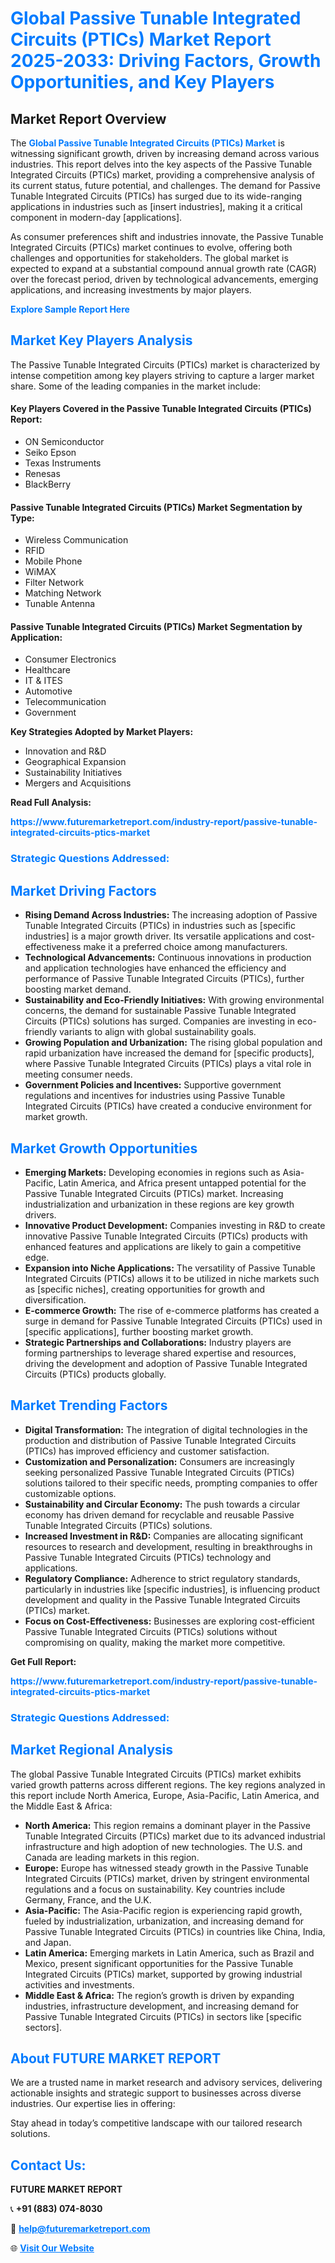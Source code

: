 <h1 style="color: #007BFF;">Global Passive Tunable Integrated Circuits (PTICs) Market Report 2025-2033: Driving Factors, Growth Opportunities, and Key Players</h1>

<section id="overview">
<h2>Market Report Overview</h2>
<p>The <a href="https://www.futuremarketreport.com/industry-report/passive-tunable-integrated-circuits-ptics-market" style="color: #007BFF; text-decoration: none;"><strong>Global Passive Tunable Integrated Circuits (PTICs) Market</strong></a> is witnessing significant growth, driven by increasing demand across various industries. This report delves into the key aspects of the Passive Tunable Integrated Circuits (PTICs) market, providing a comprehensive analysis of its current status, future potential, and challenges. The demand for Passive Tunable Integrated Circuits (PTICs) has surged due to its wide-ranging applications in industries such as [insert industries], making it a critical component in modern-day [applications].</p>
<p>As consumer preferences shift and industries innovate, the Passive Tunable Integrated Circuits (PTICs) market continues to evolve, offering both challenges and opportunities for stakeholders. The global market is expected to expand at a substantial compound annual growth rate (CAGR) over the forecast period, driven by technological advancements, emerging applications, and increasing investments by major players.</p>
</section>

<section id="overview">
<p><a href="https://www.futuremarketreport.com/request-sample/reportId=75913" style="color: #007BFF; text-decoration: none;"><strong>Explore Sample Report Here</strong></a></p>
</section>

<section id="key-players">
<h2 style="color: #007BFF;">Market Key Players Analysis</h2>
<p>The Passive Tunable Integrated Circuits (PTICs) market is characterized by intense competition among key players striving to capture a larger market share. Some of the leading companies in the market include:</p>
<h4>Key Players Covered in the Passive Tunable Integrated Circuits (PTICs) Report:</h4>
<ul><li>ON Semiconductor</li><li>Seiko Epson</li><li>Texas Instruments</li><li>Renesas</li><li>BlackBerry</li></ul>
<h4>Passive Tunable Integrated Circuits (PTICs) Market Segmentation by Type:</h4>
<ul><li>Wireless Communication</li><li>RFID</li><li>Mobile Phone</li><li>WiMAX</li><li>Filter Network</li><li>Matching Network</li><li>Tunable Antenna</li></ul>

<h4>Passive Tunable Integrated Circuits (PTICs) Market Segmentation by Application:</h4>
<ul><li>Consumer Electronics</li><li>Healthcare</li><li>IT &amp; ITES</li><li>Automotive</li><li>Telecommunication</li><li>Government</li></ul>
<p><strong>Key Strategies Adopted by Market Players:</strong></p>
<ul>
<li>Innovation and R&D</li>
<li>Geographical Expansion</li>
<li>Sustainability Initiatives</li>
<li>Mergers and Acquisitions</li>
</ul>
</section>

<section>
<p><strong>Read Full Analysis: </strong></p><a href="https://www.futuremarketreport.com/industry-report/passive-tunable-integrated-circuits-ptics-market" style="color: #007BFF; text-decoration: none;"><strong>https://www.futuremarketreport.com/industry-report/passive-tunable-integrated-circuits-ptics-market</strong></a>
<h3 style="color: #007BFF;">Strategic Questions Addressed:</h3>
</section>

<section id="driving-factors">
<h2 style="color: #007BFF;">Market Driving Factors</h2>
<ul>
<li><strong>Rising Demand Across Industries:</strong> The increasing adoption of Passive Tunable Integrated Circuits (PTICs) in industries such as [specific industries] is a major growth driver. Its versatile applications and cost-effectiveness make it a preferred choice among manufacturers.</li>
<li><strong>Technological Advancements:</strong> Continuous innovations in production and application technologies have enhanced the efficiency and performance of Passive Tunable Integrated Circuits (PTICs), further boosting market demand.</li>
<li><strong>Sustainability and Eco-Friendly Initiatives:</strong> With growing environmental concerns, the demand for sustainable Passive Tunable Integrated Circuits (PTICs) solutions has surged. Companies are investing in eco-friendly variants to align with global sustainability goals.</li>
<li><strong>Growing Population and Urbanization:</strong> The rising global population and rapid urbanization have increased the demand for [specific products], where Passive Tunable Integrated Circuits (PTICs) plays a vital role in meeting consumer needs.</li>
<li><strong>Government Policies and Incentives:</strong> Supportive government regulations and incentives for industries using Passive Tunable Integrated Circuits (PTICs) have created a conducive environment for market growth.</li>
</ul>
</section>

<section id="growth-opportunities">
<h2 style="color: #007BFF;">Market Growth Opportunities</h2>
<ul>
<li><strong>Emerging Markets:</strong> Developing economies in regions such as Asia-Pacific, Latin America, and Africa present untapped potential for the Passive Tunable Integrated Circuits (PTICs) market. Increasing industrialization and urbanization in these regions are key growth drivers.</li>
<li><strong>Innovative Product Development:</strong> Companies investing in R&D to create innovative Passive Tunable Integrated Circuits (PTICs) products with enhanced features and applications are likely to gain a competitive edge.</li>
<li><strong>Expansion into Niche Applications:</strong> The versatility of Passive Tunable Integrated Circuits (PTICs) allows it to be utilized in niche markets such as [specific niches], creating opportunities for growth and diversification.</li>
<li><strong>E-commerce Growth:</strong> The rise of e-commerce platforms has created a surge in demand for Passive Tunable Integrated Circuits (PTICs) used in [specific applications], further boosting market growth.</li>
<li><strong>Strategic Partnerships and Collaborations:</strong> Industry players are forming partnerships to leverage shared expertise and resources, driving the development and adoption of Passive Tunable Integrated Circuits (PTICs) products globally.</li>
</ul>
</section>

<section id="trending-factors">
<h2 style="color: #007BFF;">Market Trending Factors</h2>
<ul>
<li><strong>Digital Transformation:</strong> The integration of digital technologies in the production and distribution of Passive Tunable Integrated Circuits (PTICs) has improved efficiency and customer satisfaction.</li>
<li><strong>Customization and Personalization:</strong> Consumers are increasingly seeking personalized Passive Tunable Integrated Circuits (PTICs) solutions tailored to their specific needs, prompting companies to offer customizable options.</li>
<li><strong>Sustainability and Circular Economy:</strong> The push towards a circular economy has driven demand for recyclable and reusable Passive Tunable Integrated Circuits (PTICs) solutions.</li>
<li><strong>Increased Investment in R&D:</strong> Companies are allocating significant resources to research and development, resulting in breakthroughs in Passive Tunable Integrated Circuits (PTICs) technology and applications.</li>
<li><strong>Regulatory Compliance:</strong> Adherence to strict regulatory standards, particularly in industries like [specific industries], is influencing product development and quality in the Passive Tunable Integrated Circuits (PTICs) market.</li>
<li><strong>Focus on Cost-Effectiveness:</strong> Businesses are exploring cost-efficient Passive Tunable Integrated Circuits (PTICs) solutions without compromising on quality, making the market more competitive.</li>
</ul>
</section>

<section>
<p><strong>Get Full Report: </strong></p><a href="https://www.futuremarketreport.com/industry-report/passive-tunable-integrated-circuits-ptics-market" style="color: #007BFF; text-decoration: none;"><strong>https://www.futuremarketreport.com/industry-report/passive-tunable-integrated-circuits-ptics-market</strong></a>
<h3 style="color: #007BFF;">Strategic Questions Addressed:</h3>
</section>


<section id="regional-analysis">
<h2 style="color: #007BFF;">Market Regional Analysis</h2>
<p>The global Passive Tunable Integrated Circuits (PTICs) market exhibits varied growth patterns across different regions. The key regions analyzed in this report include North America, Europe, Asia-Pacific, Latin America, and the Middle East & Africa:</p>
<ul>
<li><strong>North America:</strong> This region remains a dominant player in the Passive Tunable Integrated Circuits (PTICs) market due to its advanced industrial infrastructure and high adoption of new technologies. The U.S. and Canada are leading markets in this region.</li>
<li><strong>Europe:</strong> Europe has witnessed steady growth in the Passive Tunable Integrated Circuits (PTICs) market, driven by stringent environmental regulations and a focus on sustainability. Key countries include Germany, France, and the U.K.</li>
<li><strong>Asia-Pacific:</strong> The Asia-Pacific region is experiencing rapid growth, fueled by industrialization, urbanization, and increasing demand for Passive Tunable Integrated Circuits (PTICs) in countries like China, India, and Japan.</li>
<li><strong>Latin America:</strong> Emerging markets in Latin America, such as Brazil and Mexico, present significant opportunities for the Passive Tunable Integrated Circuits (PTICs) market, supported by growing industrial activities and investments.</li>
<li><strong>Middle East & Africa:</strong> The region’s growth is driven by expanding industries, infrastructure development, and increasing demand for Passive Tunable Integrated Circuits (PTICs) in sectors like [specific sectors].</li>
</ul>
</section>

<footer>
<h2 style="color: #007BFF;">About FUTURE MARKET REPORT</h2>
<p>We are a trusted name in market research and advisory services, delivering actionable insights and strategic support to businesses across diverse industries. Our expertise lies in offering:</p>

<p>Stay ahead in today’s competitive landscape with our tailored research solutions.</p>

<h2 style="color: #007BFF;">Contact Us:</h2>
<p><strong>FUTURE MARKET REPORT</strong></p>
<p>📞 <strong>+91 (883) 074-8030</strong></p>
<p>📧 <strong><a href="mailto:help@futuremarketreport.com" style="color: #007BFF;">help@futuremarketreport.com</a></strong></p>
<p>🌐 <strong><a href="https://www.futuremarketreport.com/" style="color: #007BFF;">Visit Our Website</a></strong></p>
</footer>